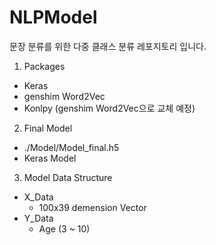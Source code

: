 # NLPModel
문장 분류를 위한 다중 클래스 분류 레포지토리 입니다.

1. Packages
  - Keras
  - genshim Word2Vec
  - Konlpy (genshim Word2Vec으로 교체 예정)
2. Final Model
  - ./Model/Model_final.h5 
  - Keras Model
3. Model Data Structure
  - X_Data
    - 100x39 demension Vector
  - Y_Data
    - Age (3 ~ 10)
